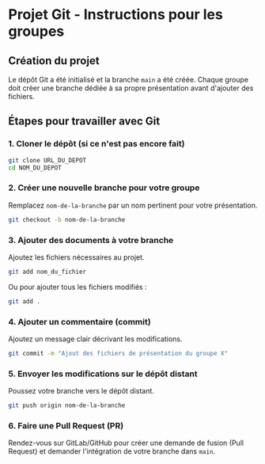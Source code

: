 # Projet Git - Instructions pour les groupes

## Création du projet

Le dépôt Git a été initialisé et la branche `main` a été créée. Chaque groupe doit créer une branche dédiée à sa propre présentation avant d'ajouter des fichiers.

## Étapes pour travailler avec Git

### 1. Cloner le dépôt (si ce n'est pas encore fait)
```bash
git clone URL_DU_DEPOT
cd NOM_DU_DEPOT
```

### 2. Créer une nouvelle branche pour votre groupe
Remplacez `nom-de-la-branche` par un nom pertinent pour votre présentation.
```bash
git checkout -b nom-de-la-branche
```

### 3. Ajouter des documents à votre branche
Ajoutez les fichiers nécessaires au projet.
```bash
git add nom_du_fichier
```
Ou pour ajouter tous les fichiers modifiés :
```bash
git add .
```

### 4. Ajouter un commentaire (commit)
Ajoutez un message clair décrivant les modifications.
```bash
git commit -m "Ajout des fichiers de présentation du groupe X"
```

### 5. Envoyer les modifications sur le dépôt distant
Poussez votre branche vers le dépôt distant.
```bash
git push origin nom-de-la-branche
```

### 6. Faire une Pull Request (PR)
Rendez-vous sur GitLab/GitHub pour créer une demande de fusion (Pull Request) et demander l'intégration de votre branche dans `main`.

